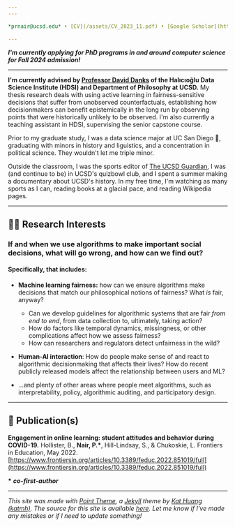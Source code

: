 ```yaml
---
---

*prnair@ucsd.edu* • [CV](/assets/CV_2023_11.pdf) • [Google Scholar](https://scholar.google.com/citations?user=8OTteiYAAAAJ&hl=en) • [GitHub](https://github.com/pnair7) • [LinkedIn](https://www.linkedin.com/in/pnair7/)

---
```


***I'm currently applying for PhD programs in and around computer science for Fall 2024 admission!***

---

**I'm currently advised by [Professor David Danks](https://www.daviddanks.org/) of the Halıcıoğlu Data Science Institute (HDSI) and Department of Philosophy at UCSD.** My thesis research deals with using active learning in fairness-sensitive decisions that suffer from unobserved counterfactuals, establishing how decisionmakers can benefit epistemically in the long run by observing points that were historically unlikely to be observed. I'm also currently a teaching assistant in HDSI, supervising the senior capstone course.

Prior to my graduate study, I was a data science major at UC San Diego 🔱, graduating with minors in history and liguistics, and a concentration in political science. They wouldn't let me triple minor.

Outside the classroom, I was the sports editor of [The UCSD Guardian](https://ucsdguardian.org), I was (and continue to be) in UCSD's quizbowl club, and I spent a summer making a documentary about UCSD's history. In my free time, I'm watching as many sports as I can, reading books at a glacial pace, and reading Wikipedia pages.

---

## 🧑‍💻 Research Interests

### If and when we use algorithms to make important social decisions, what will go wrong, and how can we find out?

#### Specifically, that includes:

* **Machine learning fairness:** how can we ensure algorithms make decisions that match our philosophical notions of fairness? What *is* fair, anyway?
  * Can we develop guidelines for algorithmic systems that are fair *from end to end*, from data collection to, ultimately, taking action?
  * How do factors like temporal dynamics,  missingness, or other complications affect how we assess fairness?
  * How can researchers and regulators detect unfairness in the wild?

* **Human-AI interaction**: How do people make sense of and react to algorithmic decisionmaking that affects their lives? How do recent publicly released models affect the relationship between users and ML?

* ...and plenty of other areas where people meet algorithms, such as interpretability, policy, algorithmic auditing, and participatory design.

---

## 📝 Publication(s)

**Engagement in online learning: student attitudes and behavior during COVID-19.** Hollister, B., **Nair, P.\***, Hill-Lindsay, S., & Chukoskie, L. Frontiers in Education, May 2022. [https://www.frontiersin.org/articles/10.3389/feduc.2022.851019/full](https://www.frontiersin.org/articles/10.3389/feduc.2022.851019/full)

**\*** ***co-first-author***

---

*This site was made with [Point Theme](https://github.com/katmh/point-theme), a [Jekyll](https://jekyllrb.com/) theme by [Kat Huang (katmh)](https://github.com/katmh). The source for this site is available [here](https://github.com/pnair7/pnair7.github.io). Let me know if I've made any mistakes or if I need to update something!*
